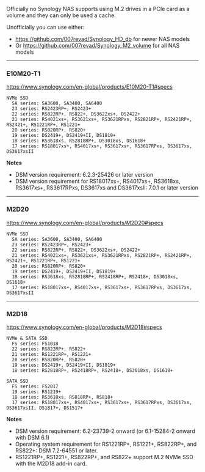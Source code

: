 Officially no Synology NAS supports using M.2 drives in a PCIe card as a volume and they can only be used a cache.

Unofficially you can use either:
- https://github.com/007revad/Synology_HD_db for newer NAS models
- Or https://github.com/007revad/Synology_M2_volume for all NAS models


***

### E10M20-T1

https://www.synology.com/en-global/products/E10M20-T1#specs

```
NVMe SSD
  SA series: SA3600, SA3400, SA6400
  23 series: RS2423RP+, RS2423+
  22 series: RS822RP+, RS822+, DS3622xs+, DS2422+
  21 series: RS4021xs+, RS3621xs+, RS3621RPxs, RS2821RP+, RS2421RP+, RS2421+, RS1221RP+, RS1221+
  20 series: RS820RP+, RS820+
  19 series: DS2419+, DS2419+II, DS1819+
  18 series: RS3618xs, RS2818RP+, DS3018xs, DS1618+
  17 series: RS18017xs+, RS4017xs+, RS3617xs+, RS3617RPxs, DS3617xs, DS3617xsII
```

**Notes**
- DSM version requirement: 6.2.3-25426 or later version
- DSM version requirement for RS18017xs+, RS4017xs+, RS3618xs, RS3617xs+, RS3617RPxs, DS3617xs and DS3617xsII: 7.0.1 or later version


***

### M2D20

https://www.synology.com/en-global/products/M2D20#specs
```
NVMe SSD
  SA series: SA3600, SA3400, SA6400
  23 series: RS2423RP+, RS2423+
  22 series: RS822RP+, RS822+, DS3622xs+, DS2422+
  21 series: RS4021xs+, RS3621xs+, RS3621RPxs, RS2821RP+, RS2421RP+, RS2421+, RS1221RP+, RS1221+
  20 series: RS820RP+, RS820+
  19 series: DS2419+, DS2419+II, DS1819+
  18 series: RS3618xs, RS2818RP+, RS2418RP+, RS2418+, DS3018xs, DS1618+
  17 series: RS18017xs+, RS4017xs+, RS3617xs+, RS3617RPxs, DS3617xs, DS3617xsII
```


***

### M2D18

https://www.synology.com/en-global/products/M2D18#specs

```
NVMe & SATA SSD
  FS series: FS1018
  22 series: RS822RP+, RS822+
  21 series: RS1221RP+, RS1221+
  20 series: RS820RP+, RS820+
  19 series: DS2419+, DS2419+II, DS1819+
  18 series: RS2818RP+, RS2418RP+, RS2418+, DS3018xs, DS1618+
```

```
SATA SSD
  FS series: FS2017
  19 series: RS1219+
  18 series: RS3618xs, RS818RP+, RS818+
  17 series: RS18017xs+, RS4017xs+, RS3617xs+, RS3617RPxs, DS3617xs, DS3617xsII, DS1817+, DS1517+
```

**Notes**
- DSM version requirement: 6.2-23739-2 onward (or 6.1-15284-2 onward with DSM 6.1)
- Operating system requirement for RS1221RP+, RS1221+, RS822RP+, and RS822+: DSM 7.2-64551 or later.
- RS1221RP+, RS1221+, RS822RP+, and RS822+ support M.2 NVMe SSD with the M2D18 add-in card.
